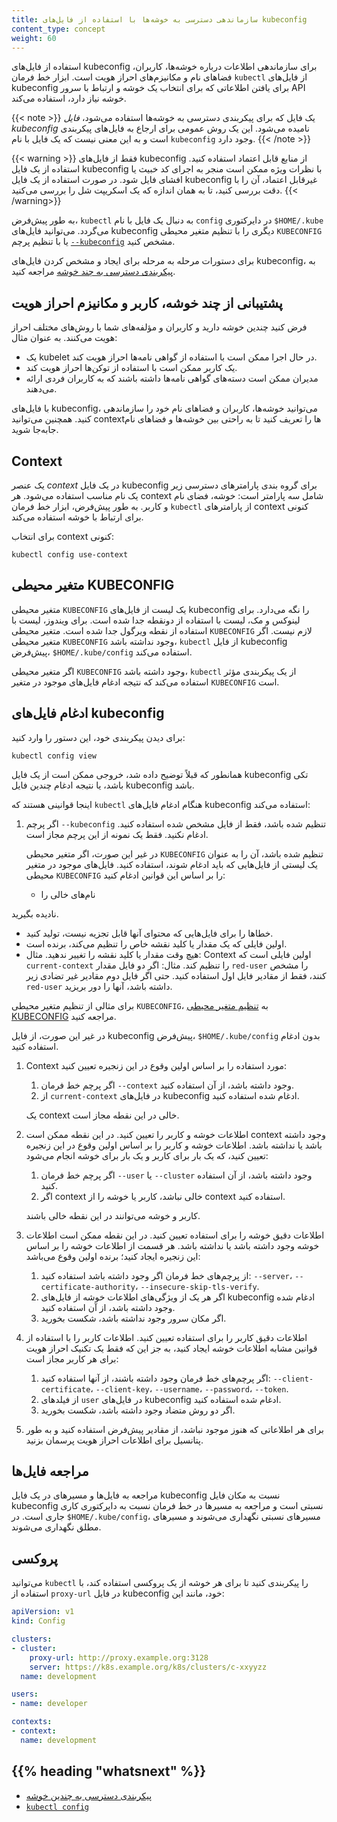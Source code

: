 ```yaml
---
title: سازماندهی دسترسی به خوشه‌ها با استفاده از فایل‌های kubeconfig
content_type: concept
weight: 60
---
```


<!-- overview -->

استفاده از فایل‌های kubeconfig برای سازماندهی اطلاعات درباره خوشه‌ها، کاربران، فضاهای نام و مکانیزم‌های احراز هویت است. ابزار خط فرمان `kubectl` از فایل‌های kubeconfig برای یافتن اطلاعاتی که برای انتخاب یک خوشه و ارتباط با سرور API خوشه نیاز دارد، استفاده می‌کند.

{{< note >}}
یک فایل که برای پیکربندی دسترسی به خوشه‌ها استفاده می‌شود، *فایل kubeconfig* نامیده می‌شود. این یک روش عمومی برای ارجاع به فایل‌های پیکربندی است و به این معنی نیست که یک فایل با نام `kubeconfig` وجود دارد.
{{< /note >}}

{{< warning >}}
فقط از فایل‌های kubeconfig از منابع قابل اعتماد استفاده کنید. استفاده از یک فایل kubeconfig با نظرات ویژه ممکن است منجر به اجرای کد خبیث یا افشای فایل شود. در صورت استفاده از یک فایل kubeconfig غیرقابل اعتماد، آن را با دقت بررسی کنید، تا به همان اندازه که یک اسکریپت شل را بررسی می‌کنید.
{{< /warning>}}

به طور پیش‌فرض، `kubectl` به دنبال یک فایل با نام `config` در دایرکتوری `$HOME/.kube` می‌گردد. می‌توانید فایل‌های kubeconfig دیگری را با تنظیم متغیر محیطی `KUBECONFIG` یا با تنظیم پرچم [`--kubeconfig`](/docs/reference/generated/kubectl/kubectl/) مشخص کنید.

برای دستورات مرحله به مرحله برای ایجاد و مشخص کردن فایل‌های kubeconfig، به [پیکربندی دسترسی به چند خوشه](/docs/tasks/access-application-cluster/configure-access-multiple-clusters) مراجعه کنید.


<!-- body -->

## پشتیبانی از چند خوشه، کاربر و مکانیزم احراز هویت

فرض کنید چندین خوشه دارید و کاربران و مؤلفه‌های شما با روش‌های مختلف احراز هویت می‌کنند. به عنوان مثال:

- یک kubelet در حال اجرا ممکن است با استفاده از گواهی نامه‌ها احراز هویت کند.
- یک کاربر ممکن است با استفاده از توکن‌ها احراز هویت کند.
- مدیران ممکن است دسته‌های گواهی نامه‌ها داشته باشند که به کاربران فردی ارائه می‌دهند.

با فایل‌های kubeconfig، می‌توانید خوشه‌ها، کاربران و فضاهای نام خود را سازماندهی کنید. همچنین می‌توانید contextها را تعریف کنید تا به راحتی بین خوشه‌ها و فضاهای نام جابه‌جا شوید.

## Context

یک عنصر *context* در یک فایل kubeconfig برای گروه بندی پارامترهای دسترسی زیر یک نام مناسب استفاده می‌شود. هر context شامل سه پارامتر است: خوشه، فضای نام و کاربر. به طور پیش‌فرض، ابزار خط فرمان `kubectl` از پارامترهای context کنونی برای ارتباط با خوشه استفاده می‌کند.

برای انتخاب context کنونی:

```
kubectl config use-context
```

## متغیر محیطی KUBECONFIG

متغیر محیطی `KUBECONFIG` یک لیست از فایل‌های kubeconfig را نگه می‌دارد. برای لینوکس و مک، لیست با استفاده از دونقطه جدا شده است. برای ویندوز، لیست با استفاده از نقطه ویرگول جدا شده است. متغیر محیطی `KUBECONFIG` لازم نیست. اگر متغیر محیطی `KUBECONFIG` وجود نداشته باشد، `kubectl` از فایل kubeconfig پیش‌فرض، `$HOME/.kube/config` استفاده می‌کند.

اگر متغیر محیطی `KUBECONFIG` وجود داشته باشد، `kubectl` از یک پیکربندی مؤثر استفاده می‌کند که نتیجه ادغام فایل‌های موجود در متغیر `KUBECONFIG` است.

## ادغام فایل‌های kubeconfig

برای دیدن پیکربندی خود، این دستور را وارد کنید:

```shell
kubectl config view
```

همانطور که قبلاً توضیح داده شد، خروجی ممکن است از یک فایل kubeconfig تکی باشد، یا نتیجه ادغام چندین فایل kubeconfig باشد.

اینجا قوانینی هستند که `kubectl` هنگام ادغام فایل‌های kubeconfig استفاده می‌کند:

1. اگر پرچم `--kubeconfig` تنظیم شده باشد، فقط از فایل مشخص شده استفاده کنید. ادغام نکنید.
   فقط یک نمونه از این پرچم مجاز است.

   در غیر این صورت، اگر متغیر محیطی `KUBECONFIG` تنظیم شده باشد، آن را به عنوان
   یک لیستی از فایل‌هایی که باید ادغام شوند، استفاده کنید.
   فایل‌های موجود در متغیر محیطی `KUBECONFIG` را بر اساس این قوانین ادغام کنید:

   * نام‌های خالی را

 نادیده بگیرید.
   * خطاها را برای فایل‌هایی که محتوای آنها قابل تجزیه نیست، تولید کنید.
   * اولین فایلی که یک مقدار یا کلید نقشه خاص را تنظیم می‌کند، برنده است.
   * هیچ وقت مقدار یا کلید نقشه را تغییر ندهید.
     مثال: Context اولین فایلی است که `current-context` را تنظیم کند.
     مثال: اگر دو فایل مقدار `red-user` را مشخص کنند، فقط از مقادیر فایل اول استفاده کنید.
     حتی اگر فایل دوم مقادیر غیر تضادی زیر `red-user` داشته باشد، آنها را دور بریزید.

   برای مثالی از تنظیم متغیر محیطی `KUBECONFIG`، به [تنظیم متغیر محیطی KUBECONFIG](/docs/tasks/access-application-cluster/configure-access-multiple-clusters/#set-the-kubeconfig-environment-variable) مراجعه کنید.

   در غیر این صورت، از فایل kubeconfig پیش‌فرض، `$HOME/.kube/config` بدون ادغام استفاده کنید.

1. Context مورد استفاده را بر اساس اولین وقوع در این زنجیره تعیین کنید:

    1. اگر پرچم خط فرمان `--context` وجود داشته باشد، از آن استفاده کنید.
    1. از `current-context` در فایل‌های kubeconfig ادغام شده استفاده کنید.

   یک context خالی در این نقطه مجاز است.

1. اطلاعات خوشه و کاربر را تعیین کنید. در این نقطه ممکن است context وجود داشته باشد یا نداشته باشد.
   اطلاعات خوشه و کاربر را بر اساس اولین وقوع در این زنجیره تعیین کنید، که یک بار برای کاربر و یک بار برای خوشه انجام می‌شود:

   1. اگر پرچم خط فرمان `--user` یا `--cluster` وجود داشته باشد، از آن استفاده کنید.
   1. اگر context خالی نباشد، کاربر یا خوشه را از context استفاده کنید.

   کاربر و خوشه می‌توانند در این نقطه خالی باشند.

1. اطلاعات دقیق خوشه را برای استفاده تعیین کنید. در این نقطه ممکن است اطلاعات خوشه وجود داشته باشد یا نداشته باشد.
   هر قسمت از اطلاعات خوشه را بر اساس این زنجیره ایجاد کنید؛ برنده اولین وقوع می‌باشد:

   1. از پرچم‌های خط فرمان اگر وجود داشته باشد استفاده کنید: `--server`، `--certificate-authority`، `--insecure-skip-tls-verify`.
   1. اگر هر یک از ویژگی‌های اطلاعات خوشه از فایل‌های kubeconfig ادغام شده وجود داشته باشد، از آن استفاده کنید.
   1. اگر مکان سرور وجود نداشته باشد، شکست بخورید.

1. اطلاعات دقیق کاربر را برای استفاده تعیین کنید. اطلاعات کاربر را با استفاده از قوانین مشابه اطلاعات خوشه ایجاد کنید، به جز این که فقط یک تکنیک احراز هویت برای هر کاربر مجاز است:

   1. اگر پرچم‌های خط فرمان وجود داشته باشند، از آنها استفاده کنید: `--client-certificate`، `--client-key`، `--username`، `--password`، `--token`.
   1. از فیلدهای `user` در فایل‌های kubeconfig ادغام شده استفاده کنید.
   1. اگر دو روش متضاد وجود داشته باشد، شکست بخورید.

1. برای هر اطلاعاتی که هنوز موجود نباشد، از مقادیر پیش‌فرض استفاده کنید و به طور پتانسیل برای اطلاعات احراز هویت پرسمان بزنید.

## مراجعه فایل‌ها

مراجعه به فایل‌ها و مسیرهای در یک فایل kubeconfig نسبت به مکان فایل kubeconfig نسبتی است و مراجعه به مسیرها در خط فرمان نسبت به دایرکتوری کاری جاری است. در `$HOME/.kube/config`، مسیرهای نسبتی نگهداری می‌شوند و مسیرهای مطلق نگهداری می‌شوند.

## پروکسی

می‌توانید `kubectl` را پیکربندی کنید تا برای هر خوشه از یک پروکسی استفاده کند، با استفاده از `proxy-url` در فایل kubeconfig خود، مانند این:

```yaml
apiVersion: v1
kind: Config

clusters:
- cluster:
    proxy-url: http://proxy.example.org:3128
    server: https://k8s.example.org/k8s/clusters/c-xxyyzz
  name: development

users:
- name: developer

contexts:
- context:
  name: development
```

## {{% heading "whatsnext" %}}

* [پیکربندی دسترسی به چندین خوشه](/docs/tasks/access-application-cluster/configure-access-multiple-clusters/)
* [`kubectl config`](/docs/reference/generated/kubectl/kubectl-commands#config)
